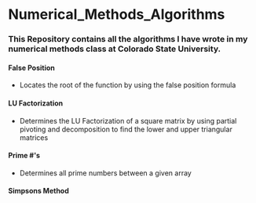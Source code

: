 # Numerical_Methods_Algorithms
### This Repository contains all the algorithms I have wrote in my numerical methods class at Colorado State University. 
#### False Position
* Locates the root of the function by using the false position formula
#### LU Factorization
* Determines the LU Factorization of a square matrix by using partial pivoting and decomposition to find the lower and upper triangular matrices
#### Prime #'s
* Determines all prime numbers between a given array
#### Simpsons Method


